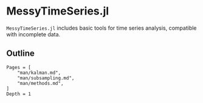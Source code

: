# MessyTimeSeries.jl

```MessyTimeSeries.jl``` includes basic tools for time series analysis, compatible with incomplete data.

## Outline

```@contents
Pages = [
    "man/kalman.md",
    "man/subsampling.md",
    "man/methods.md",
]
Depth = 1
```